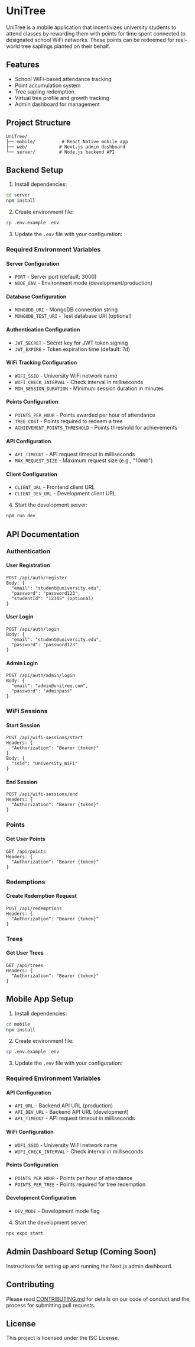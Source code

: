 # UniTree

UniTree is a mobile application that incentivizes university students to attend classes by rewarding them with points for time spent connected to designated school WiFi networks. These points can be redeemed for real-world tree saplings planted on their behalf.

## Features

- School WiFi-based attendance tracking
- Point accumulation system
- Tree sapling redemption
- Virtual tree profile and growth tracking
- Admin dashboard for management

## Project Structure

```
UniTree/
├── mobile/          # React Native mobile app
├── web/            # Next.js admin dashboard
└── server/         # Node.js backend API
```

## Backend Setup

1. Install dependencies:
```bash
cd server
npm install
```

2. Create environment file:
```bash
cp .env.example .env
```

3. Update the `.env` file with your configuration:

### Required Environment Variables

#### Server Configuration
- `PORT` - Server port (default: 3000)
- `NODE_ENV` - Environment mode (development/production)

#### Database Configuration
- `MONGODB_URI` - MongoDB connection string
- `MONGODB_TEST_URI` - Test database URI (optional)

#### Authentication Configuration
- `JWT_SECRET` - Secret key for JWT token signing
- `JWT_EXPIRE` - Token expiration time (default: 7d)

#### WiFi Tracking Configuration
- `WIFI_SSID` - University WiFi network name
- `WIFI_CHECK_INTERVAL` - Check interval in milliseconds
- `MIN_SESSION_DURATION` - Minimum session duration in minutes

#### Points Configuration
- `POINTS_PER_HOUR` - Points awarded per hour of attendance
- `TREE_COST` - Points required to redeem a tree
- `ACHIEVEMENT_POINTS_THRESHOLD` - Points threshold for achievements

#### API Configuration
- `API_TIMEOUT` - API request timeout in milliseconds
- `MAX_REQUEST_SIZE` - Maximum request size (e.g., "10mb")

#### Client Configuration
- `CLIENT_URL` - Frontend client URL
- `CLIENT_DEV_URL` - Development client URL

4. Start the development server:
```bash
npm run dev
```

## API Documentation

### Authentication

#### User Registration
```
POST /api/auth/register
Body: {
  "email": "student@university.edu",
  "password": "password123",
  "studentId": "12345" (optional)
}
```

#### User Login
```
POST /api/auth/login
Body: {
  "email": "student@university.edu",
  "password": "password123"
}
```

#### Admin Login
```
POST /api/auth/admin/login
Body: {
  "email": "admin@unitree.com",
  "password": "adminpass"
}
```

### WiFi Sessions

#### Start Session
```
POST /api/wifi-sessions/start
Headers: {
  "Authorization": "Bearer {token}"
}
Body: {
  "ssid": "University_WiFi"
}
```

#### End Session
```
POST /api/wifi-sessions/end
Headers: {
  "Authorization": "Bearer {token}"
}
```

### Points

#### Get User Points
```
GET /api/points
Headers: {
  "Authorization": "Bearer {token}"
}
```

### Redemptions

#### Create Redemption Request
```
POST /api/redemptions
Headers: {
  "Authorization": "Bearer {token}"
}
```

### Trees

#### Get User Trees
```
GET /api/trees
Headers: {
  "Authorization": "Bearer {token}"
}
```

## Mobile App Setup

1. Install dependencies:
```bash
cd mobile
npm install
```

2. Create environment file:
```bash
cp .env.example .env
```

3. Update the `.env` file with your configuration:

### Required Environment Variables

#### API Configuration
- `API_URL` - Backend API URL (production)
- `API_DEV_URL` - Backend API URL (development)
- `API_TIMEOUT` - API request timeout in milliseconds

#### WiFi Configuration
- `WIFI_SSID` - University WiFi network name
- `WIFI_CHECK_INTERVAL` - Check interval in milliseconds

#### Points Configuration
- `POINTS_PER_HOUR` - Points per hour of attendance
- `POINTS_PER_TREE` - Points required for tree redemption

#### Development Configuration
- `DEV_MODE` - Development mode flag

4. Start the development server:
```bash
npx expo start
```

## Admin Dashboard Setup (Coming Soon)

Instructions for setting up and running the Next.js admin dashboard.

## Contributing

Please read [CONTRIBUTING.md](CONTRIBUTING.md) for details on our code of conduct and the process for submitting pull requests.

## License

This project is licensed under the ISC License. 